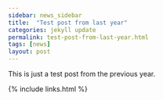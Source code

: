 ```yaml
---
sidebar: news_sidebar
title:  "Test post from last year"
categories: jekyll update
permalink: test-post-from-last-year.html
tags: [news]
layout: post
---
```


This is just a test post from the previous year.

{% include links.html %}
